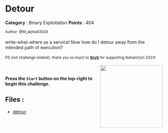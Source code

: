 # Detour

**Category** : Binary Exploitation
**Points** : 404

<small>Author: @M_alpha#3534</small><br><br>write-what-where as a service! Now how do I detour away from the intended path of execution? <br><br> <small>PS (not challenge related), <i>thank you</i> so much to <b><a href="https://snyk.io/">Snyk</a></b> for supporting NahamCon 2022!</small><br><br> <img class="img-fluid" width="200px" style="float: right" src="https://johnhammond.org/static/misc/snyk.png"> <br><br> <b>Press the <code>Start</code> button on the top-right to begin this challenge.</b>


## Files : 
 - [detour](./detour)


